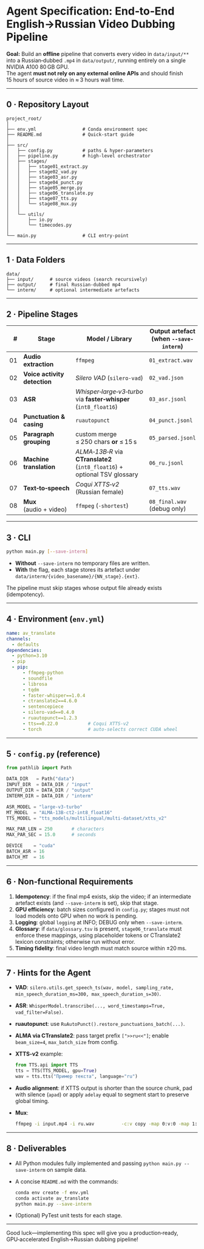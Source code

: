 
# Agent Specification: End‑to‑End English→Russian Video Dubbing Pipeline

**Goal:** Build an **offline** pipeline that converts every video in `data/input/**` into a Russian‑dubbed `.mp4` in `data/output/`, running entirely on a single NVIDIA A100 80 GB GPU.  
The agent **must not rely on any external online APIs** and should finish 15 hours of source video in ≈ 3 hours wall time.

---

## 0 · Repository Layout

```
project_root/
│
├── env.yml                 # Conda environment spec
├── README.md               # Quick‑start guide
│
├── src/
│   ├── config.py           # paths & hyper‑parameters
│   ├── pipeline.py         # high‑level orchestrator
│   ├── stages/
│   │   ├── stage01_extract.py
│   │   ├── stage02_vad.py
│   │   ├── stage03_asr.py
│   │   ├── stage04_punct.py
│   │   ├── stage05_merge.py
│   │   ├── stage06_translate.py
│   │   ├── stage07_tts.py
│   │   └── stage08_mux.py
│   │
│   └── utils/
│       ├── io.py
│       └── timecodes.py
│
└── main.py                 # CLI entry‑point
```

---

## 1 · Data Folders

```
data/
├── input/      # source videos (search recursively)
├── output/     # final Russian‑dubbed mp4
└── interm/     # optional intermediate artefacts
```

---

## 2 · Pipeline Stages

| # | Stage | Model / Library | Output artefact (when `--save-interm`) |
|--:|-------|-----------------|----------------------------------------|
| 01 | **Audio extraction** | `ffmpeg` | `01_extract.wav` |
| 02 | **Voice activity detection** | *Silero VAD* (`silero-vad`) | `02_vad.json` |
| 03 | **ASR** | *Whisper‑large‑v3‑turbo* via **faster‑whisper** (`int8_float16`) | `03_asr.jsonl` |
| 04 | **Punctuation & casing** | `ruautopunct` | `04_punct.jsonl` |
| 05 | **Paragraph grouping** | custom merge ≤ 250 chars **or** ≤ 15 s | `05_parsed.jsonl` |
| 06 | **Machine translation** | *ALMA‑13B‑R* via **CTranslate2** (`int8_float16`) + optional TSV glossary | `06_ru.jsonl` |
| 07 | **Text‑to‑speech** | *Coqui XTTS‑v2* (Russian female) | `07_tts.wav` |
| 08 | **Mux** (audio + video) | `ffmpeg` (`-shortest`) | `08_final.wav` (debug only) |

---

## 3 · CLI

```bash
python main.py [--save-interm]
```

* **Without** `--save-interm` no temporary files are written.  
* **With** the flag, each stage stores its artefact under  
  `data/interm/{video_basename}/{NN_stage}.{ext}`.

The pipeline must skip stages whose output file already exists (idempotency).

---

## 4 · Environment (`env.yml`)

```yaml
name: av_translate
channels:
  - defaults
dependencies:
  - python=3.10
  - pip
  - pip:
      - ffmpeg-python
      - soundfile
      - librosa
      - tqdm
      - faster-whisper==1.0.4
      - ctranslate2==4.6.0
      - sentencepiece
      - silero-vad==0.4.0
      - ruautopunct==1.2.3
      - tts==0.22.0           # Coqui XTTS‑v2
      - torch                 # auto‑selects correct CUDA wheel
```

---

## 5 · `config.py` (reference)

```python
from pathlib import Path

DATA_DIR   = Path("data")
INPUT_DIR  = DATA_DIR / "input"
OUTPUT_DIR = DATA_DIR / "output"
INTERM_DIR = DATA_DIR / "interm"

ASR_MODEL = "large-v3-turbo"
MT_MODEL  = "ALMA-13B-ct2-int8_float16"
TTS_MODEL = "tts_models/multilingual/multi-dataset/xtts_v2"

MAX_PAR_LEN = 250       # characters
MAX_PAR_SEC = 15.0      # seconds

DEVICE    = "cuda"
BATCH_ASR = 16
BATCH_MT  = 16
```

---

## 6 · Non‑functional Requirements

1. **Idempotency**: if the final mp4 exists, skip the video; if an intermediate artefact exists (and `--save-interm` is set), skip that stage.  
2. **GPU efficiency**: batch sizes configured in `config.py`; stages must not load models onto GPU when no work is pending.  
3. **Logging**: global `logging` at INFO; DEBUG only when `--save-interm`.  
4. **Glossary**: if `data/glossary.tsv` is present, `stage06_translate` must enforce these mappings, using placeholder tokens or CTranslate2 lexicon constraints; otherwise run without error.  
5. **Timing fidelity**: final video length must match source within ±20 ms.

---

## 7 · Hints for the Agent

* **VAD**: `silero.utils.get_speech_ts(wav, model, sampling_rate, min_speech_duration_ms=300, max_speech_duration_s=30)`.  
* **ASR**: `WhisperModel.transcribe(..., word_timestamps=True, vad_filter=False)`.  
* **ruautopunct**: use `RuAutoPunct().restore_punctuations_batch(...)`.  
* **ALMA via CTranslate2**: pass target prefix `[">>ru<<"]`; enable `beam_size=4`, `max_batch_size` from config.  
* **XTTS‑v2** example:

  ```python
  from TTS.api import TTS
  tts = TTS(TTS_MODEL, gpu=True)
  wav = tts.tts("Пример текста", language="ru")
  ```
* **Audio alignment**: if XTTS output is shorter than the source chunk, pad with silence (`apad`) or apply `adelay` equal to segment start to preserve global timing.  
* **Mux**:  

  ```bash
  ffmpeg -i input.mp4 -i ru.wav          -c:v copy -map 0:v:0 -map 1:a:0 -shortest output.mp4
  ```

---

## 8 · Deliverables

* All Python modules fully implemented and passing `python main.py --save-interm` on sample data.  
* A concise `README.md` with the commands:

  ```bash
  conda env create -f env.yml
  conda activate av_translate
  python main.py --save-interm
  ```

* (Optional) PyTest unit tests for each stage.  

---

Good luck—implementing this spec will give you a production‑ready, GPU‑accelerated English→Russian dubbing pipeline!
